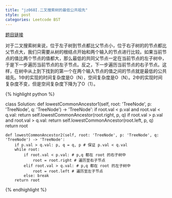 ```yaml
---
title: "jz068I.二叉搜索树的最低公共祖先"
style: post
categories: Leetcode BST
---
```


[题目链接](https://leetcode-cn.com/problems/er-cha-sou-suo-shu-de-zui-jin-gong-gong-zu-xian-lcof/)

对于二叉搜索树来说，位于左子树到节点都比父节点小，位于右子树的的节点都比父节点大，我们只需要从树的根结点开始和两个输入的节点进行比较。如果当前节点的值比两个节点的值都大，那么最低的共同父节点一定在当前节点的左子树中，于是下一步遍历当前节点的左子节点。反之，下一步遍历当前节点的右子节点。这样，在树中从上到下找到的第一个在两个输入节点的值之间的节点就是最低的公共祖先。1中的实现的时间复杂度是O（N），空间复杂度是O（N）。2中的实现时间复杂度不变，但是空间复杂度下降为了O（1）。

{% highlight python %}

class Solution:
    def lowestCommonAncestor1(self, root: 'TreeNode', p: 'TreeNode', q: 'TreeNode') -> 'TreeNode':
        if root.val < p.val and root.val < q.val:
            return self.lowestCommonAncestor(root.right, p, q)
        if root.val > p.val and root.val > q.val:
            return self.lowestCommonAncestor(root.left, p, q)
        return root

    def lowestCommonAncestor2(self, root: 'TreeNode', p: 'TreeNode', q: 'TreeNode') -> 'TreeNode':
        if p.val > q.val: p, q = q, p # 保证 p.val < q.val
        while root:
            if root.val < p.val: # p,q 都在 root 的右子树中
                root = root.right # 遍历至右子节点
            elif root.val > q.val: # p,q 都在 root 的左子树中
                root = root.left # 遍历至左子节点
            else: break
        return root

{% endhighlight %}

